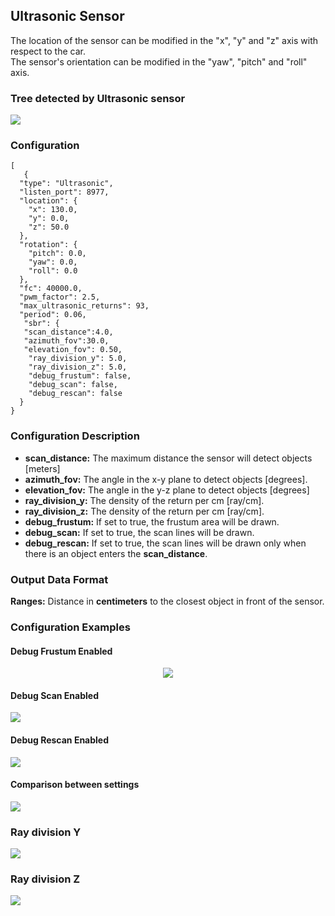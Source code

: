 ## Ultrasonic Sensor

The location of the sensor can be modified in the "x", "y" and "z" axis with respect to the car.  
The sensor's orientation can be modified in the "yaw", "pitch" and "roll" axis.

### Tree detected by Ultrasonic sensor
<img src="https://github.com/monoDriveIO/documentation/blob/master/WikiPhotos/LV_client/sensors/configuration/ultrasonic/tree_detected.png" />
</p>

### Configuration
```
[
   {
  "type": "Ultrasonic",
  "listen_port": 8977,
  "location": {
    "x": 130.0,
    "y": 0.0,
    "z": 50.0
  },
  "rotation": {
    "pitch": 0.0,
    "yaw": 0.0,
    "roll": 0.0
  },
  "fc": 40000.0,
  "pwm_factor": 2.5,
  "max_ultrasonic_returns": 93,
  "period": 0.06,
   "sbr": {
   "scan_distance":4.0,
   "azimuth_fov":30.0,
   "elevation_fov": 0.50,
    "ray_division_y": 5.0,
    "ray_division_z": 5.0,
    "debug_frustum": false,
    "debug_scan": false,
    "debug_rescan": false
  }
}
```
### Configuration Description
- **scan_distance:** The maximum distance the sensor will detect objects [meters]
- **azimuth_fov:** The angle in the x-y plane to detect objects [degrees].
- **elevation_fov:** The angle in the y-z plane to detect objects [degrees]
- **ray_division_y:** The density of the return per cm [ray/cm].
- **ray_division_z:** The density of the return per cm [ray/cm].
- **debug_frustum:** If set to true, the frustum area will be drawn.
- **debug_scan:** If set to true, the scan lines will be drawn.
- **debug_rescan:** If set to true, the scan lines will be drawn only when there is an object enters the **scan_distance**.

### Output Data Format
**Ranges:** Distance in **centimeters** to the closest object in front of the sensor.

### Configuration Examples  

#### Debug Frustum Enabled

<p align="center">
<img src="https://github.com/monoDriveIO/documentation/blob/master/WikiPhotos/LV_client/sensors/configuration/ultrasonic/debug_frustum.PNG" />
</p>

#### Debug Scan Enabled
<img src="https://github.com/monoDriveIO/documentation/blob/master/WikiPhotos/LV_client/sensors/configuration/ultrasonic/debug_scan.png" />
</p>

#### Debug Rescan Enabled
<img src="https://github.com/monoDriveIO/documentation/blob/master/WikiPhotos/LV_client/sensors/configuration/ultrasonic/debug_rescan.PNG" />
</p>

#### Comparison between settings
<img src="https://github.com/monoDriveIO/documentation/blob/master/WikiPhotos/LV_client/sensors/configuration/ultrasonic/different_settings.PNG" />
</p>


### Ray division Y
<img src="https://github.com/monoDriveIO/documentation/blob/master/WikiPhotos/LV_client/sensors/configuration/ultrasonic/ray_division_y.png" />
</p>

### Ray division Z
<img src="https://github.com/monoDriveIO/documentation/blob/master/WikiPhotos/LV_client/sensors/configuration/ultrasonic/ray_division_z.png" />
</p>

